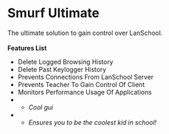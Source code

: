 # Smurf Ultimate
The ultimate solution to gain control over LanSchool.\
\
**Features List**
- Delete Logged Browsing History
- Delete Past Keylogger History
- Prevents Connections From LanSchool Server
- Prevents Teacher To Gain Control Of Client
- Monitors Performance Usage Of Applications
- + *Cool gui*
- + *Ensures you to be the coolest kid in school!*
